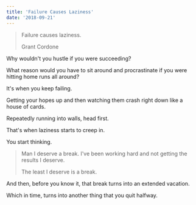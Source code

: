 ```yaml
---
title: 'Failure Causes Laziness'
date: '2018-09-21'
---
```


> Failure causes laziness.
>
> Grant Cordone

Why wouldn't you hustle if you were succeeding?

What reason would you have to sit around and procrastinate if you were hitting home runs all around?

It's when you keep failing.

Getting your hopes up and then watching them crash right down like a house of cards.

Repeatedly running into walls, head first.

That's when laziness starts to creep in.

You start thinking.

> Man I deserve a break. I've been working hard and not getting the results I deserve.
>
> The least I deserve is a break.

And then, before you know it, that break turns into an extended vacation.

Which in time, turns into another thing that you quit halfway.
